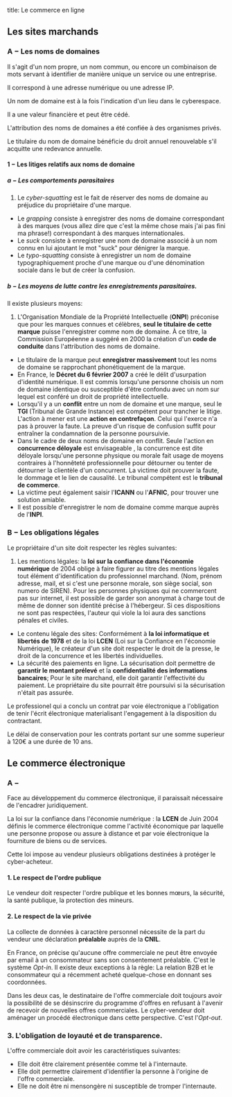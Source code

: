 title: Le commerce en ligne

## Les sites marchands

### A − Les noms de domaines

Il s'agit d'un nom propre, un nom commun, ou encore un combinaison de 
mots servant à identifier de manière unique un service ou une entreprise. 

Il correspond à une adresse numérique ou une adresse IP. 

Un nom de domaine est à la fois l'indication d'un lieu dans le cyberespace. 

Il a une valeur financière et peut être cédé. 

L'attribution des noms de domaines a été confiée à des organismes privés. 

Le titulaire du nom de domaine bénéficie du droit annuel 
renouvelable s'il acquitte une redevance annuelle. 

#### 1 − Les litiges relatifs aux noms de domaine 

##### a − Les comportements parasitaires

1. Le *cyber-squatting* est le fait de réserver des noms de domaine 
    au préjudice du propriétaire d'une marque. 
* Le *grapping* consiste à enregistrer des noms de domaine correspondant 
    à des marques (vous allez dire que c'est la même chose mais j'ai pas 
    fini ma phrase!) correspondant à des marques internationales. 
* Le *suck* consiste à enregistrer une nom de domaine associé à un nom 
    connu en lui ajoutant le mot "suck" pour dénigrer la marque. 
* Le *typo-squatting* consiste à enregistrer un nom de domaine 
    typographiquement proche d'une marque ou d'une dénomination sociale 
    dans le but de créer la confusion. 

##### b − Les moyens de lutte contre les enregistrements parasitaires. 

Il existe plusieurs moyens: 

1. L'Organisation Mondiale de la Propriété Intellectuelle (**ONPI**) 
    préconise que pour les marques connues et célèbres, **seul le 
    titulaire de cette marque** puisse l'enregistrer comme nom de domaine. 
    À ce titre, la Commission Européenne a suggéré en 2000 la création 
    d'un **code de conduite** dans l'attribution des noms de domaine. 
* Le titulaire de la marque peut **enregistrer massivement** tout les 
    noms de domaine se rapprochant phonétiquement de la marque. 
* En France, le **Décret du 6 février 2007** a créé le délit d'usurpation 
    d'identité numérique. Il est commis lorsqu'une personne choisis 
    un nom de domaine identique ou susceptible d'être confondu avec un nom 
    sur lequel est conféré un droit de propriété intellectuelle. 
* Lorsqu'il y a un **conflit** entre un nom de domaine et une marque, 
    seul le **TGI** (Tribunal de Grande Instance) est compétent pour 
    trancher le litige. L'action à mener est une **action en contrefaçon**. 
    Celui qui l'exerce n'a pas à prouver la faute. La preuve d'un risque 
    de confusion suffit pour entraîner la condamnation de la personne 
    poursuivie. 
* Dans le cadre de deux noms de domaine en conflit. Seule l'action en 
    **concurrence déloyale** est envisageable , la concurrence 
    est dite déloyale lorsqu'une personne physique ou morale fait usage de 
    moyens contraires à l'honnêteté professionnelle pour détourner ou tenter 
    de détourner la clientèle d'un concurrent. La victime doit prouver la 
    faute, le dommage et le lien de causalité. Le tribunal compétent est 
    le **tribunal de commerce**. 
* La victime peut également saisir l'**ICANN** ou l'**AFNIC**, pour 
    trouver une solution amiable. 
* Il est possible d'enregistrer le nom de domaine comme marque auprès de 
    l'**INPI**. 

### B − Les obligations légales

Le propriétaire d'un site doit respecter les règles suivantes: 

1. Les mentions légales: la **loi sur la confiance dans l'économie 
    numérique** de 2004 oblige à faire figurer au titre des mentions 
    légales tout élément d'identification du professionnel marchand. 
    (Nom, prénom adresse, mail, et si c'est une personne morale, 
    son siège social, son numero de SIREN). Pour les personnes physiques 
    qui ne commercent pas sur internet, il est possible de garder son 
    anonymat à charge tout de même de donner son identité précise à 
    l'hébergeur. Si ces dispositions ne sont pas respectées, l'auteur qui 
    viole la loi aura des sanctions pénales et civiles. 
* Le contenu légale des sites: Conformément à **la loi 
    informatique et libertés de 1978** et de la loi **LCEN** 
    (Loi sur la Confiance en l'économie Numérique), le créateur d'un site 
    doit respecter le droit de la presse, le droit de la concurrence et 
    les libertés individuelles. 
* La sécurité des paiements en ligne. 
    La sécurisation doit permettre de **garantir le montant prélevé** et la 
    **confidentialité des informations bancaires**; Pour le site marchand, 
    elle doit garantir l'effectivité du paiement. Le propriétaire du 
    site pourrait être poursuivi si la sécurisation n'était pas assurée. 

Le professionel qui a conclu un contrat par voie électronique a 
l'obligation de tenir l'écrit électronique materialisant l'engagement 
à la disposition du contractant. 

Le délai de conservation pour les contrats portant sur une somme 
superieur à 120€ a une durée de 10 ans. 


## Le commerce électronique

### A − 

Face au développement du commerce électronique, il paraissait nécessaire 
de l'encadrer juridiquement. 

La loi sur la confiance dans l'économie numérique : la **LCEN** 
de Juin 2004 définis le commerce électronique comme l'activité 
économique par laquelle une personne propose ou assure à distance et 
par voie électronique la fourniture de biens ou de services. 

Cette loi impose au vendeur plusieurs obligations destinées à protéger 
le cyber-acheteur. 

#### 1. Le respect de l'ordre publique

Le vendeur doit respecter l'ordre publique et les bonnes mœurs, la 
sécurité, la santé publique, la protection des mineurs. 

#### 2. Le respect de la vie privée

La collecte de données à caractère personnel nécessite de la part du 
vendeur une déclaration **préalable** auprès de la **CNIL**. 

En France, on précise qu'aucune offre commerciale ne peut être envoyée 
par email à un consommateur sans son consentement préalable. C'est le 
système *Opt-in*. Il existe deux exceptions à la règle: La relation B2B et 
le consommateur qui a récemment acheté quelque-chose en donnant ses 
coordonnées. 

Dans les deux cas, le destinataire de l'offre commerciale doit toujours avoir 
la possibilité de se désinscrire du programme d'offres en refusant à 
l'avenir de recevoir de nouvelles offres commerciales. 
Le cyber-vendeur doit aménager un procédé électronique dans cette 
perspective. C'est l'*Opt-out*. 

### 3. L'obligation de loyauté et de transparence. 

L'offre commerciale doit avoir les caractéristiques suivantes: 

* Elle doit être clairement présentée comme tel à l'internaute.
* Elle doit permettre clairement d'identifier la personne à l'origine 
    de l'offre commerciale. 
* Elle ne doit être ni mensongère ni susceptible de tromper l'internaute. 
